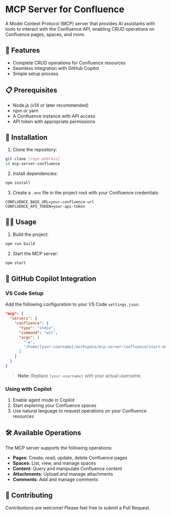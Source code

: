 # MCP Server for Confluence

A Model Context Protocol (MCP) server that provides AI assistants with tools to interact with the Confluence API, enabling CRUD operations on Confluence pages, spaces, and more.

## 🚀 Features

- Complete CRUD operations for Confluence resources
- Seamless integration with GitHub Copilot
- Simple setup process

## 📋 Prerequisites

- Node.js (v14 or later recommended)
- npm or yarn
- A Confluence instance with API access
- API token with appropriate permissions

## 🔧 Installation

1. Clone the repository:
```bash
git clone [repo-address]
cd mcp-server-confluence
```

2. Install dependencies:
```bash
npm install
```

3. Create a `.env` file in the project root with your Confluence credentials:
```
CONFLUENCE_BASE_URL=your-confluence-url
CONFLUENCE_API_TOKEN=your-api-token
```

## 🏃‍♂️ Usage

1. Build the project:
```bash
npm run build
```

2. Start the MCP server:
```bash
npm start
```

## 🤖 GitHub Copilot Integration

### VS Code Setup

Add the following configuration to your VS Code `settings.json`:

```json
"mcp": {
  "servers": {
    "confluence": {
      "type": "stdio",
      "command": "wsl",
      "args": [
        "-e",
        "/home/[your-username]/workspace/mcp-server-confluence/start-mcp-server.sh"
      ]
    }
  }
}
```

> **Note:** Replace `[your-username]` with your actual username.

### Using with Copilot

1. Enable agent mode in Copilot
2. Start exploring your Confluence spaces
3. Use natural language to request operations on your Confluence resources

## 🛠️ Available Operations

The MCP server supports the following operations:

- **Pages**: Create, read, update, delete Confluence pages
- **Spaces**: List, view, and manage spaces
- **Content**: Query and manipulate Confluence content
- **Attachments**: Upload and manage attachments
- **Comments**: Add and manage comments


## 👥 Contributing

Contributions are welcome! Please feel free to submit a Pull Request.
